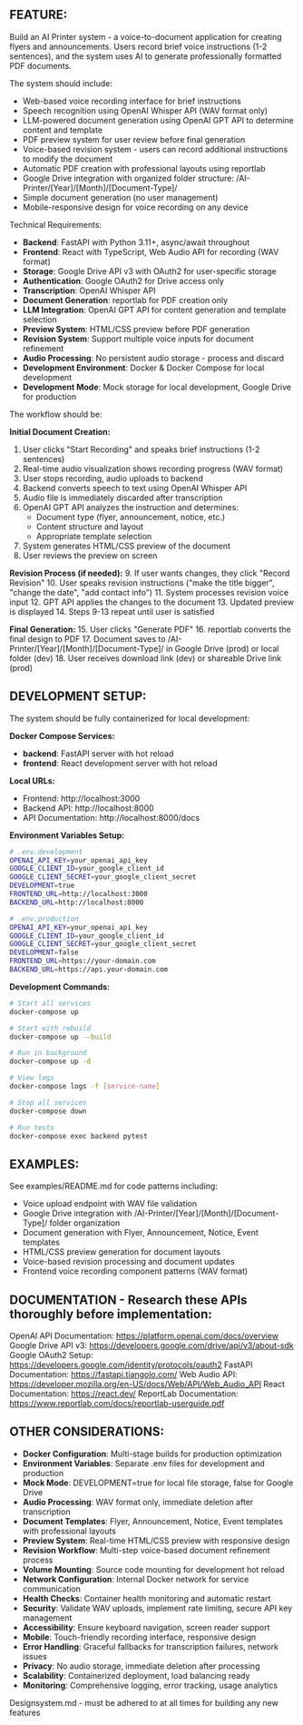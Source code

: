 ## FEATURE:

Build an AI Printer system - a voice-to-document application for creating flyers and announcements. Users record brief voice instructions (1-2 sentences), and the system uses AI to generate professionally formatted PDF documents.

The system should include:
- Web-based voice recording interface for brief instructions
- Speech recognition using OpenAI Whisper API (WAV format only)
- LLM-powered document generation using OpenAI GPT API to determine content and template
- PDF preview system for user review before final generation
- Voice-based revision system - users can record additional instructions to modify the document
- Automatic PDF creation with professional layouts using reportlab
- Google Drive integration with organized folder structure: /AI-Printer/[Year]/[Month]/[Document-Type]/
- Simple document generation (no user management)
- Mobile-responsive design for voice recording on any device

Technical Requirements:
- **Backend**: FastAPI with Python 3.11+, async/await throughout
- **Frontend**: React with TypeScript, Web Audio API for recording (WAV format)
- **Storage**: Google Drive API v3 with OAuth2 for user-specific storage
- **Authentication**: Google OAuth2 for Drive access only
- **Transcription**: OpenAI Whisper API
- **Document Generation**: reportlab for PDF creation only
- **LLM Integration**: OpenAI GPT API for content generation and template selection
- **Preview System**: HTML/CSS preview before PDF generation
- **Revision System**: Support multiple voice inputs for document refinement
- **Audio Processing**: No persistent audio storage - process and discard
- **Development Environment**: Docker & Docker Compose for local development
- **Development Mode**: Mock storage for local development, Google Drive for production

The workflow should be:

**Initial Document Creation:**
1. User clicks "Start Recording" and speaks brief instructions (1-2 sentences)
2. Real-time audio visualization shows recording progress (WAV format)
3. User stops recording, audio uploads to backend
4. Backend converts speech to text using OpenAI Whisper API
5. Audio file is immediately discarded after transcription
6. OpenAI GPT API analyzes the instruction and determines:
   - Document type (flyer, announcement, notice, etc.)
   - Content structure and layout
   - Appropriate template selection
7. System generates HTML/CSS preview of the document
8. User reviews the preview on screen

**Revision Process (if needed):**
9. If user wants changes, they click "Record Revision" 
10. User speaks revision instructions ("make the title bigger", "change the date", "add contact info")
11. System processes revision voice input
12. GPT API applies the changes to the document
13. Updated preview is displayed
14. Steps 9-13 repeat until user is satisfied

**Final Generation:**
15. User clicks "Generate PDF"
16. reportlab converts the final design to PDF
17. Document saves to /AI-Printer/[Year]/[Month]/[Document-Type]/ in Google Drive (prod) or local folder (dev)
18. User receives download link (dev) or shareable Drive link (prod)

## DEVELOPMENT SETUP:

The system should be fully containerized for local development:

**Docker Compose Services:**
- **backend**: FastAPI server with hot reload
- **frontend**: React development server with hot reload

**Local URLs:**
- Frontend: http://localhost:3000
- Backend API: http://localhost:8000
- API Documentation: http://localhost:8000/docs

**Environment Variables Setup:**
```bash
# .env.development
OPENAI_API_KEY=your_openai_api_key
GOOGLE_CLIENT_ID=your_google_client_id
GOOGLE_CLIENT_SECRET=your_google_client_secret
DEVELOPMENT=true
FRONTEND_URL=http://localhost:3000
BACKEND_URL=http://localhost:8000

# .env.production
OPENAI_API_KEY=your_openai_api_key
GOOGLE_CLIENT_ID=your_google_client_id
GOOGLE_CLIENT_SECRET=your_google_client_secret
DEVELOPMENT=false
FRONTEND_URL=https://your-domain.com
BACKEND_URL=https://api.your-domain.com
```

**Development Commands:**
```bash
# Start all services
docker-compose up

# Start with rebuild
docker-compose up --build

# Run in background
docker-compose up -d

# View logs
docker-compose logs -f [service-name]

# Stop all services
docker-compose down

# Run tests
docker-compose exec backend pytest
```
## EXAMPLES:

See examples/README.md for code patterns including:
- Voice upload endpoint with WAV file validation
- Google Drive integration with /AI-Printer/[Year]/[Month]/[Document-Type]/ folder organization  
- Document generation with Flyer, Announcement, Notice, Event templates
- HTML/CSS preview generation for document layouts
- Voice-based revision processing and document updates
- Frontend voice recording component patterns (WAV format)

## DOCUMENTATION - Research these APIs thoroughly before implementation:

OpenAI API Documentation: https://platform.openai.com/docs/overview
Google Drive API v3: https://developers.google.com/drive/api/v3/about-sdk
Google OAuth2 Setup: https://developers.google.com/identity/protocols/oauth2
FastAPI Documentation: https://fastapi.tiangolo.com/
Web Audio API: https://developer.mozilla.org/en-US/docs/Web/API/Web_Audio_API
React Documentation: https://react.dev/
ReportLab Documentation: https://www.reportlab.com/docs/reportlab-userguide.pdf

## OTHER CONSIDERATIONS:
- **Docker Configuration**: Multi-stage builds for production optimization
- **Environment Variables**: Separate .env files for development and production
- **Mock Mode**: DEVELOPMENT=true for local file storage, false for Google Drive
- **Audio Processing**: WAV format only, immediate deletion after transcription
- **Document Templates**: Flyer, Announcement, Notice, Event templates with professional layouts
- **Preview System**: Real-time HTML/CSS preview with responsive design
- **Revision Workflow**: Multi-step voice-based document refinement process
- **Volume Mounting**: Source code mounting for development hot reload
- **Network Configuration**: Internal Docker network for service communication
- **Health Checks**: Container health monitoring and automatic restart
- **Security**: Validate WAV uploads, implement rate limiting, secure API key management
- **Accessibility**: Ensure keyboard navigation, screen reader support
- **Mobile**: Touch-friendly recording interface, responsive design
- **Error Handling**: Graceful fallbacks for transcription failures, network issues
- **Privacy**: No audio storage, immediate deletion after processing
- **Scalability**: Containerized deployment, load balancing ready
- **Monitoring**: Comprehensive logging, error tracking, usage analytics

Designsystem.md - must be adhered to at all times for building any new features